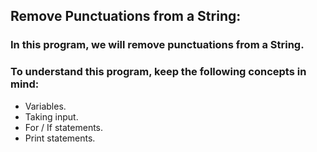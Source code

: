## Remove Punctuations from a String:
### In this program, we will remove punctuations from a String.

### To understand this program, keep the following concepts in mind:
- Variables.
- Taking input.
- For / If statements.
- Print statements.
